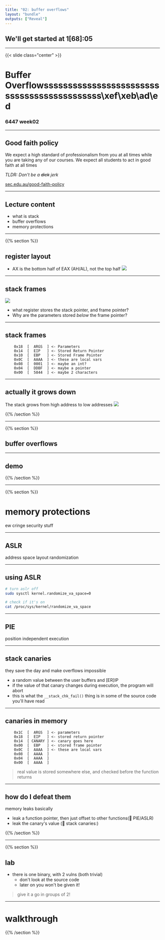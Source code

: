 ```yaml
---
title: "02: buffer overflows"
layout: "bundle"
outputs: ["Reveal"]
---
```


## We'll get started at 1[68]:05

---

{{< slide class="center" >}}
# Buffer Overflowssssssssssssssssssssssssssssssssssssssssssss\xef\xeb\ad\ed
### 6447 week02

---

## Good faith policy

We expect a high standard of professionalism from you at all times while you are taking any of our courses. We expect all students to act in good faith at all times

*TLDR: Don't be a ~~dick~~ jerk*

[sec.edu.au/good-faith-policy](https://sec.edu.au/good-faith-policy)

---


## Lecture content
* what is stack
* buffer overflows
* memory protections

---

{{% section %}}

## register layout
* AX is the bottom half of EAX (AH/AL), not the top half
![](/assets/img/week02/registers.png)

---

## stack frames
![](/assets/img/week02/stack-grows-up.png)
* what register stores the stack pointer, and frame pointer?
* Why are the parameters stored *below* the frame pointer?

---

## stack frames
```
    0x18  [  ARGS  ] <- Parameters
    0x14  [  EIP   ] <- Stored Return Pointer
    0x10  [  EBP   ] <- Stored Frame Pointer
    0x0C  [  AAAA  ] <- these are local vars
    0x08  [  0001  ] <- maybe an int?
    0x04  [  DDBF  ] <- maybe a pointer
    0x00  [  5844  ] <- maybe 2 characters
```

---

## actually it grows down
The stack grows from high address to low addresses
![](/assets/img/week02/stack-grows-down.png)

{{% /section %}}

---

{{% section %}}

## buffer overflows

---

## demo

{{% /section %}}

---

{{% section %}}

# memory protections
ew cringe security stuff

---

## ASLR
address space layout randomization

---

## using ASLR
```bash
# turn aslr off
sudo sysctl kernel.randomize_va_space=0

# check if it's on
cat /proc/sys/kernel/randomize_va_space
```

---

## PIE
position independent execution

---

## stack canaries
they save the day and make overflows impossible

* a random value between the user buffers and [ER]IP
* if the value of that canary changes during execution, the program will abort
* this is what the `__stack_chk_fail()` thing is in some of the source code you'll have read

---

## canaries in memory
```
    0x1C  [  ARGS  ] <- parameters
    0x18  [  EIP   ] <- stored return pointer
    0x14  [ CANARY ] <- canary goes here 
    0x00  [  EBP   ] <- stored frame pointer
    0x0C  [  AAAA  ] <- these are local vars
    0x08  [  AAAA  ]
    0x04  [  AAAA  ]
    0x00  [  AAAA  ]
```
> real value is stored somewhere else, and checked before the function returns

---

## how do I defeat them
memory leaks basically

* leak a function pointer, then just offset to other functions(:wave: PIE/ASLR)
* leak the canary's value (:wave: stack canaries:)

{{% /section %}}

---

{{% section %}}

## lab
* there is one binary, with 2 vulns (both trivial)
    * don't look at the source code
    * later on you won't be given it!

> give it a go in groups of 2!

---

# walkthrough

{{% /section %}}
